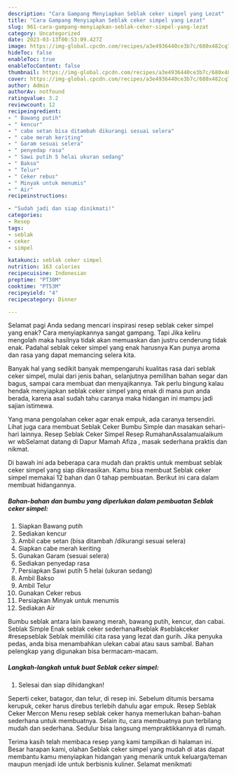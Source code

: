 ```yaml
---
description: "Cara Gampang Menyiapkan Seblak ceker simpel yang Lezat"
title: "Cara Gampang Menyiapkan Seblak ceker simpel yang Lezat"
slug: 961-cara-gampang-menyiapkan-seblak-ceker-simpel-yang-lezat
category: Uncategorized
date: 2023-03-13T00:53:09.427Z
image: https://img-global.cpcdn.com/recipes/a3e4936440ce3b7c/680x482cq70/seblak-ceker-simpel-foto-resep-utama.jpg
hideToc: false
enableToc: true
enableTocContent: false
thumbnail: https://img-global.cpcdn.com/recipes/a3e4936440ce3b7c/680x482cq70/seblak-ceker-simpel-foto-resep-utama.jpg
cover: https://img-global.cpcdn.com/recipes/a3e4936440ce3b7c/680x482cq70/seblak-ceker-simpel-foto-resep-utama.jpg
author: Admin
authorAv: notfound
ratingvalue: 3.2
reviewcount: 12
recipeingredient:
- " Bawang putih"
- " kencur"
- " cabe setan bisa ditambah dikurangi sesuai selera"
- " cabe merah keriting"
- " Garam sesuai selera"
- " penyedap rasa"
- " Sawi putih 5 helai ukuran sedang"
- " Bakso"
- " Telur"
- " Ceker rebus"
- " Minyak untuk menumis"
- " Air"
recipeinstructions:

- "Sudah jadi dan siap dinikmati!"
categories:
- Resep
tags:
- seblak
- ceker
- simpel

katakunci: seblak ceker simpel 
nutrition: 163 calories
recipecuisine: Indonesian
preptime: "PT30M"
cooktime: "PT53M"
recipeyield: "4"
recipecategory: Dinner

---
```



Selamat pagi Anda sedang mencari inspirasi resep seblak ceker simpel yang enak? Cara menyiapkannya sangat gampang. Tapi Jika keliru mengolah maka hasilnya tidak akan memuaskan dan justru cenderung tidak enak. Padahal seblak ceker simpel yang enak harusnya Kan punya aroma dan rasa yang dapat memancing selera kita.


Banyak hal yang sedikit banyak mempengaruhi kualitas rasa dari seblak ceker simpel, mulai dari jenis bahan, selanjutnya pemilihan bahan segar dan bagus, sampai cara membuat dan menyajikannya. Tak perlu bingung kalau hendak menyiapkan seblak ceker simpel yang enak di mana pun anda berada, karena asal sudah tahu caranya maka hidangan ini mampu jadi sajian istimewa.

Yang mana pengolahan ceker agar enak empuk, ada caranya tersendiri. Lihat juga cara membuat Seblak Ceker Bumbu Simple dan masakan sehari-hari lainnya. Resep Seblak Ceker Simpel Resep RumahanAssalamualaikum wr wbSelamat datang di Dapur Mamah Afiza , masak sederhana praktis dan nikmat.


Di bawah ini ada beberapa cara mudah dan praktis untuk membuat seblak ceker simpel yang siap dikreasikan. Kamu bisa membuat Seblak ceker simpel memakai 12 bahan dan 0 tahap pembuatan. Berikut ini cara dalam membuat hidangannya.

<!--inarticleads1-->

##### Bahan-bahan dan bumbu yang diperlukan dalam pembuatan Seblak ceker simpel:

1. Siapkan  Bawang putih
1. Sediakan  kencur
1. Ambil  cabe setan (bisa ditambah /dikurangi sesuai selera)
1. Siapkan  cabe merah keriting
1. Gunakan  Garam (sesuai selera)
1. Sediakan  penyedap rasa
1. Persiapkan  Sawi putih 5 helai (ukuran sedang)
1. Ambil  Bakso
1. Ambil  Telur
1. Gunakan  Ceker rebus
1. Persiapkan  Minyak untuk menumis
1. Sediakan  Air


Bumbu seblak antara lain bawang merah, bawang putih, kencur, dan cabai. Seblak Simple Enak seblak ceker sederhana#seblak #seblakceker #resepseblak Seblak memiliki cita rasa yang lezat dan gurih. Jika penyuka pedas, anda bisa menambahkan ulekan cabai atau saus sambal. Bahan pelengkap yang digunakan bisa bermacam-macam. 

<!--inarticleads2-->

##### Langkah-langkah untuk buat Seblak ceker simpel:


1. Selesai dan siap dihidangkan!

Seperti ceker, batagor, dan telur, di resep ini. Sebelum ditumis bersama kerupuk, ceker harus direbus terlebih dahulu agar empuk. Resep Seblak Ceker Mercon Menu resep seblak ceker hanya memerlukan bahan-bahan sederhana untuk membuatnya. Selain itu, cara membuatnya pun terbilang mudah dan sederhana. Sedulur bisa langsung mempraktikkannya di rumah. 

Terima kasih telah membaca resep yang kami tampilkan di halaman ini. Besar harapan kami, olahan Seblak ceker simpel yang mudah di atas dapat membantu kamu menyiapkan hidangan yang menarik untuk keluarga/teman maupun menjadi ide untuk berbisnis kuliner. Selamat menikmati
